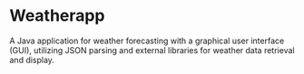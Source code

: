 # Weatherapp
 A Java application for weather forecasting with a graphical user interface (GUI), utilizing JSON parsing and external libraries for weather data retrieval and display.
